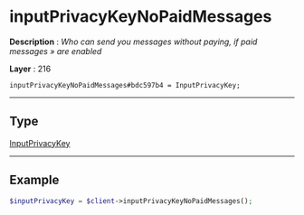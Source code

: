 # inputPrivacyKeyNoPaidMessages

**Description** : *Who can send you messages without paying, if paid messages &raquo; are enabled*

**Layer** : 216

```tl
inputPrivacyKeyNoPaidMessages#bdc597b4 = InputPrivacyKey;
```

---

## Type

[InputPrivacyKey](type/InputPrivacyKey)

---

## Example

```php
$inputPrivacyKey = $client->inputPrivacyKeyNoPaidMessages();
```
